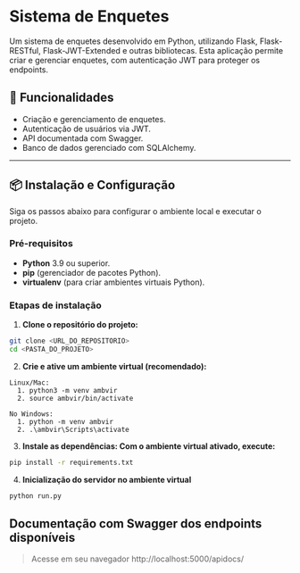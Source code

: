 # Sistema de Enquetes

Um sistema de enquetes desenvolvido em Python, utilizando Flask, Flask-RESTful, Flask-JWT-Extended e outras bibliotecas. Esta aplicação permite criar e gerenciar enquetes, com autenticação JWT para proteger os endpoints.

## 🚀 Funcionalidades
- Criação e gerenciamento de enquetes.
- Autenticação de usuários via JWT.
- API documentada com Swagger.
- Banco de dados gerenciado com SQLAlchemy.

---

## 📦 Instalação e Configuração

  Siga os passos abaixo para configurar o ambiente local e executar o projeto.

### Pré-requisitos
- **Python** 3.9 ou superior.
- **pip** (gerenciador de pacotes Python).
- **virtualenv** (para criar ambientes virtuais Python).

### Etapas de instalação

1. **Clone o repositório do projeto:**
  ```bash
  git clone <URL_DO_REPOSITORIO>
  cd <PASTA_DO_PROJETO>
  ```
2. **Crie e ative um ambiente virtual (recomendado):**
  ```
  Linux/Mac:
    1. python3 -m venv ambvir
    2. source ambvir/bin/activate
  ```

  ```
  No Windows:
    1. python -m venv ambvir
    2. .\ambvir\Scripts\activate
  ```

3. **Instale as dependências: Com o ambiente virtual ativado, execute:**
  ```bash
  pip install -r requirements.txt
  ```
4. **Inicialização do servidor no ambiente virtual**
  ```bash
  python run.py
  ```
## Documentação com Swagger dos endpoints disponíveis 
  
> Acesse em seu navegador http://localhost:5000/apidocs/